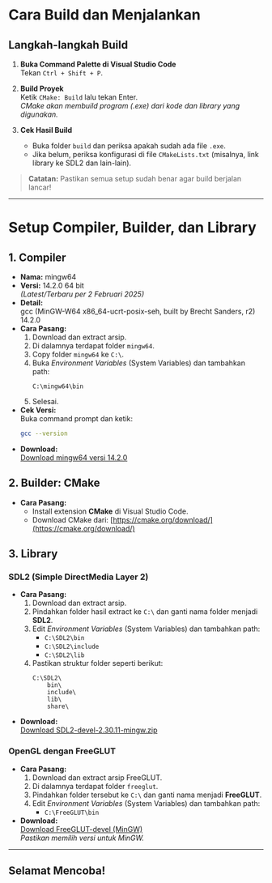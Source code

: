 # Cara Build dan Menjalankan

## Langkah-langkah Build
1. **Buka Command Palette di Visual Studio Code**  
   Tekan `Ctrl + Shift + P`.

2. **Build Proyek**  
   Ketik `CMake: Build` lalu tekan Enter.  
   *CMake akan membuild program (.exe) dari kode dan library yang digunakan.*

3. **Cek Hasil Build**  
   - Buka folder `build` dan periksa apakah sudah ada file `.exe`.
   - Jika belum, periksa konfigurasi di file `CMakeLists.txt` (misalnya, link library ke SDL2 dan lain-lain).

> **Catatan:** Pastikan semua setup sudah benar agar build berjalan lancar!

---

# Setup Compiler, Builder, dan Library

## 1. Compiler
- **Nama:** mingw64  
- **Versi:** 14.2.0 64 bit  
  *(Latest/Terbaru per 2 Februari 2025)*  
- **Detail:**  
  gcc (MinGW-W64 x86_64-ucrt-posix-seh, built by Brecht Sanders, r2) 14.2.0
- **Cara Pasang:**
  1. Download dan extract arsip.
  2. Di dalamnya terdapat folder `mingw64`.  
  3. Copy folder `mingw64` ke `C:\`.
  4. Buka *Environment Variables* (System Variables) dan tambahkan path:
     ```
     C:\mingw64\bin
     ```
  5. Selesai.
- **Cek Versi:**  
  Buka command prompt dan ketik:
  ```bash
  gcc --version
  ```
- **Download:**  
  [Download mingw64 versi 14.2.0](https://github.com/brechtsanders/winlibs_mingw/releases/download/14.2.0posix-19.1.1-12.0.0-ucrt-r2/winlibs-x86_64-posix-seh-gcc-14.2.0-llvm-19.1.1-mingw-w64ucrt-12.0.0-r2.zip)

## 2. Builder: CMake
- **Cara Pasang:**
  - Install extension **CMake** di Visual Studio Code.
  - Download CMake dari: [https://cmake.org/download/](https://cmake.org/download/)

## 3. Library

### SDL2 (Simple DirectMedia Layer 2)
- **Cara Pasang:**
  1. Download dan extract arsip.
  2. Pindahkan folder hasil extract ke `C:\` dan ganti nama folder menjadi **SDL2**.
  3. Edit *Environment Variables* (System Variables) dan tambahkan path:
     - `C:\SDL2\bin`
     - `C:\SDL2\include`
     - `C:\SDL2\lib`
  4. Pastikan struktur folder seperti berikut:
     ```
     C:\SDL2\
         bin\
         include\
         lib\
         share\
     ```
- **Download:**  
  [Download SDL2-devel-2.30.11-mingw.zip](https://github.com/libsdl-org/SDL/releases/download/release-2.30.11/SDL2-devel-2.30.11-mingw.zip)

### OpenGL dengan FreeGLUT
- **Cara Pasang:**
  1. Download dan extract arsip FreeGLUT.
  2. Di dalamnya terdapat folder `freeglut`.  
  3. Pindahkan folder tersebut ke `C:\` dan ganti nama menjadi **FreeGLUT**.
  4. Edit *Environment Variables* (System Variables) dan tambahkan path:
     - `C:\FreeGLUT\bin`
- **Download:**  
  [Download FreeGLUT-devel (MinGW)](https://www.transmissionzero.co.uk/software/freeglut-devel/)  
  *Pastikan memilih versi untuk MinGW.*

---

## Selamat Mencoba!


